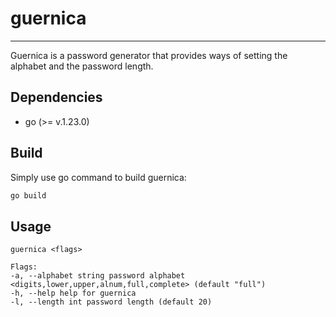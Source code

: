 # guernica

---

Guernica is a password generator that provides ways of setting the alphabet and the password length.

## Dependencies

- go (>= v.1.23.0)

## Build

Simply use go command to build guernica:

```sh
go build
```

## Usage

```
guernica <flags>

Flags:
-a, --alphabet string password alphabet <digits,lower,upper,alnum,full,complete> (default "full")
-h, --help help for guernica
-l, --length int password length (default 20)
```

